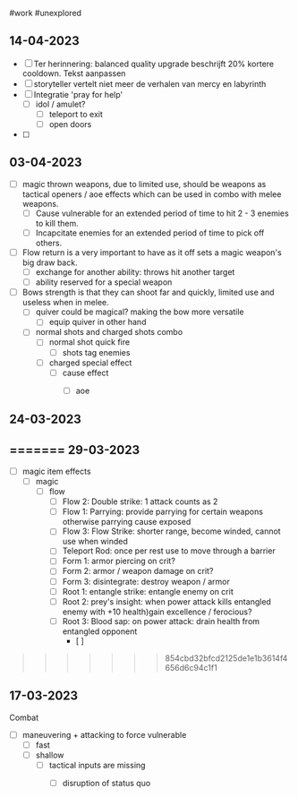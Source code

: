 #work #unexplored 

14-04-2023
--

- [ ] Ter herinnering: balanced quality upgrade beschrijft 20% kortere cooldown. Tekst aanpassen
- [ ] storyteller vertelt niet meer de verhalen van mercy en labyrinth
- [ ] Integratie 'pray for help'
	- [ ] idol / amulet?
		- [ ] teleport to exit
		- [ ] open doors
- [ ] 

03-04-2023
--
- [ ] magic thrown weapons, due to limited use, should be weapons as tactical openers /  aoe effects which can be used in combo with melee weapons. 
	- [ ] Cause vulnerable for an extended period of time to hit 2 - 3 enemies to kill them.
	- [ ] Incapcitate enemies for an extended period of time to pick off others.
- [ ] Flow return is a very important to have as it off sets a magic weapon's big draw back.
	- [ ] exchange for another ability: throws hit another target
	- [ ] ability reserved for a special weapon
- [ ] Bows strength is that they can shoot far and quickly, limited use and useless when in melee. 
	- [ ] quiver could be magical? making the bow more versatile
		- [ ] equip quiver in other hand
	- [ ] normal shots and charged shots combo
		- [ ] normal shot quick fire
			- [ ] shots tag enemies
		- [ ] charged special effect
			- [ ] cause effect
				- [ ] aoe

 

24-03-2023
--

=======
29-03-2023
--

- [ ] magic item effects
	- [ ] magic
		- [ ] flow 
			- [ ] Flow 2: Double strike: 1 attack counts as 2
			- [ ] Flow 1: Parrying: provide parrying for certain weapons otherwise parrying cause exposed
			- [ ] Flow 3: Flow Strike: shorter range, become winded, cannot use when winded
			- [ ] Teleport Rod: once per rest use to move through a barrier
			- [ ] Form 1: armor piercing on crit?
			- [ ] Form 2: armor / weapon damage on crit?
			- [ ] Form 3: disintegrate: destroy weapon / armor
			- [ ] Root 1: entangle strike: entangle enemy on crit
			- [ ] Root 2: prey's insight: when power attack kills entangled enemy  with +10 health)gain excellence / ferocious?
			- [ ] Root 3: Blood sap: on power attack: drain health from entangled opponent
				- [ ] 
>>>>>>> 854cbd32bfcd2125de1e1b3614f4656d6c94c1f1


17-03-2023
--
Combat
- [ ] maneuvering + attacking to force vulnerable
	- [ ] fast
	- [ ] shallow
		- [ ] tactical inputs are missing
			- [ ] disruption of status quo

